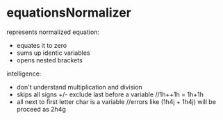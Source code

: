 # equationsNormalizer
represents normalized equation:
- equates it to zero
- sums up identiс variables
- opens nested brackets

intelligence:
- don't understand multiplication and division
- skips all signs +/- exclude last before a variable //1h++1h = 1h+1h
- all next to first letter char is a variable        //errors like (1h4j + 1h4j) will be proceed as 2h4g
